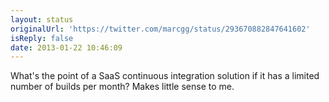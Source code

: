 ```yaml
---
layout: status
originalUrl: 'https://twitter.com/marcgg/status/293670882847641602'
isReply: false
date: 2013-01-22 10:46:09
---
```


What's the point of a SaaS continuous integration solution if it has a limited number of builds per month? Makes little sense to me.
